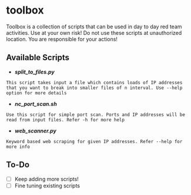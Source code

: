 # toolbox
Toolbox is a collection of scripts that can be used in day to day red team activities. Use at your own risk! Do not use these scripts at unauthorized location. You are responsible for your actions!

## Available Scripts
- ***split_to_files.py***
```
This script takes input a file which contains loads of IP addresses that you want to break into smaller files of n interval. Use --help option for more details
```
- ***nc_port_scan.sh***
```
Use this script for simple port scan. Ports and IP addresses will be read from input files. Refer -h for more help
```
- ***web_scanner.py***
```
Keyword based web scraping for given IP addresses. Refer --help for more info
```

## To-Do
- [ ] Keep adding more scripts!
- [ ] Fine tuning existing scripts
